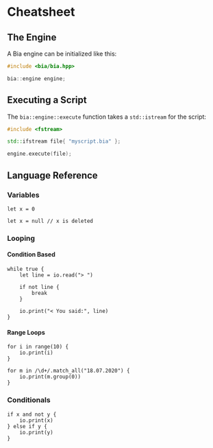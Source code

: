 # Cheatsheet

## The Engine

A Bia engine can be initialized like this:

```cpp
#include <bia/bia.hpp>

bia::engine engine;
```

## Executing a Script

The `bia::engine::execute` function takes a `std::istream` for the script:

```cpp
#include <fstream>

std::ifstream file{ "myscript.bia" };

engine.execute(file);
```

## Language Reference

### Variables

```bia
let x = 0

let x = null // x is deleted
```

### Looping

#### Condition Based

```bia
while true {
	let line = io.read("> ")

	if not line {
		break
	}

	io.print("< You said:", line)
}
```

#### Range Loops

```bia
for i in range(10) {
	io.print(i)
}

for m in /\d+/.match_all("18.07.2020") {
	io.print(m.group(0))
}
```

### Conditionals

```bia
if x and not y {
	io.print(x)
} else if y {
	io.print(y)
}
```

